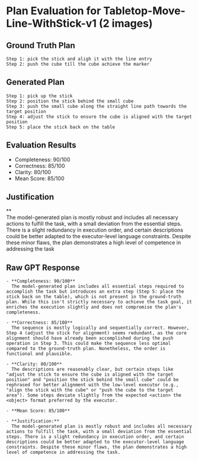 # Plan Evaluation for Tabletop-Move-Line-WithStick-v1 (2 images)

## Ground Truth Plan
```
Step 1: pick the stick and aligh it with the line entry
Step 2: push the cube till the cube achieve the marker
```

## Generated Plan
```
Step 1: pick up the stick
Step 2: position the stick behind the small cube
Step 3: push the small cube along the straight line path towards the target position
Step 4: adjust the stick to ensure the cube is aligned with the target position
Step 5: place the stick back on the table
```

## Evaluation Results
- Completeness: 90/100
- Correctness: 85/100
- Clarity: 80/100
- Mean Score: 85/100

## Justification
**  
  The model-generated plan is mostly robust and includes all necessary actions to fulfill the task, with a small deviation from the essential steps. There is a slight redundancy in execution order, and certain descriptions could be better adapted to the executor-level language constraints. Despite these minor flaws, the plan demonstrates a high level of competence in addressing the task

## Raw GPT Response
```
- **Completeness: 90/100**  
  The model-generated plan includes all essential steps required to accomplish the task but introduces an extra step (Step 5: place the stick back on the table), which is not present in the ground-truth plan. While this isn't strictly necessary to achieve the task goal, it enriches the execution slightly and does not compromise the plan's completeness.

- **Correctness: 85/100**  
  The sequence is mostly logically and sequentially correct. However, Step 4 (adjust the stick for alignment) seems redundant, as the core alignment should have already been accomplished during the push operation in Step 3. This could make the sequence less optimal compared to the ground-truth plan. Nonetheless, the order is functional and plausible.

- **Clarity: 80/100**  
  The descriptions are reasonably clear, but certain steps like "adjust the stick to ensure the cube is aligned with the target position" and "position the stick behind the small cube" could be rephrased for better alignment with the low-level executor (e.g., "align the stick with the cube" or "push the cube to the target area"). Some steps deviate slightly from the expected <action> the <object> format preferred by the executor.

- **Mean Score: 85/100**

- **Justification:**  
  The model-generated plan is mostly robust and includes all necessary actions to fulfill the task, with a small deviation from the essential steps. There is a slight redundancy in execution order, and certain descriptions could be better adapted to the executor-level language constraints. Despite these minor flaws, the plan demonstrates a high level of competence in addressing the task.
```
